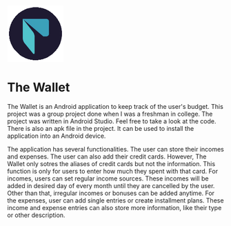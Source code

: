 ![The Wallet](https://github.com/alkimonen/The-Wallet/blob/main/icon/icon.png?raw=true)
# The Wallet

The Wallet is an Android application to keep track of the user's budget. This project was a group project done when I was a freshman in college. The project was written in Android Studio. Feel free to take a look at the code. There is also an apk file in the project. It can be used to install the application into an Android device.

The application has several functionalities. The user can store their incomes and expenses. The user can also add their credit cards. However, The Wallet only sotres the aliases of credit cards but not the information. This function is only for users to enter how much they spent with that card. For incomes, users can set regular income sources. These incomes will be added in desired day of every month until they are cancelled by the user. Other than that, irregular incomes or bonuses can be added anytime. For the expenses, user can add single entries or create installment plans. These income and expense entries can also store more information, like their type or other description.
